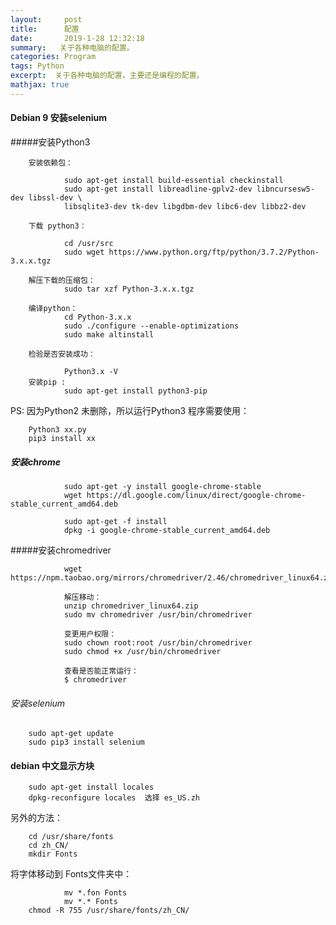 ```yaml
---
layout:     post
title:      配置
date:       2019-1-28 12:32:18
summary:   关于各种电脑的配置。
categories: Program
tags: Python
excerpt:  关于各种电脑的配置，主要还是编程的配置。
mathjax: true
---
```


#### Debian 9 安装selenium 

#####安装Python3

        安装依赖包：

                sudo apt-get install build-essential checkinstall
                sudo apt-get install libreadline-gplv2-dev libncursesw5-dev libssl-dev \
                libsqlite3-dev tk-dev libgdbm-dev libc6-dev libbz2-dev

        下载 python3：

                cd /usr/src
                sudo wget https://www.python.org/ftp/python/3.7.2/Python-3.x.x.tgz
        
        解压下载的压缩包：
                sudo tar xzf Python-3.x.x.tgz
        
        编译python：
                cd Python-3.x.x
                sudo ./configure --enable-optimizations
                sudo make altinstall
                
        检验是否安装成功：
        
                Python3.x -V
        安装pip :
                sudo apt-get install python3-pip

PS: 因为Python2 未删除，所以运行Python3 程序需要使用：

        Python3 xx.py
        pip3 install xx 


##### 安装chrome 
                sudo apt-get -y install google-chrome-stable
                wget https://dl.google.com/linux/direct/google-chrome-stable_current_amd64.deb

                sudo apt-get -f install
                dpkg -i google-chrome-stable_current_amd64.deb

#####安装chromedriver

                wget https://npm.taobao.org/mirrors/chromedriver/2.46/chromedriver_linux64.zip
                
                解压移动：
                unzip chromedriver_linux64.zip
                sudo mv chromedriver /usr/bin/chromedriver
                
                变更用户权限：
                sudo chown root:root /usr/bin/chromedriver
                sudo chmod +x /usr/bin/chromedriver
                
                查看是否能正常运行：
                $ chromedriver

###### 安装selenium 

        sudo apt-get update
        sudo pip3 install selenium 


####  debian 中文显示方块

        sudo apt-get install locales
        dpkg-reconfigure locales  选择 es_US.zh

 另外的方法：

        cd /usr/share/fonts
        cd zh_CN/
        mkdir Fonts

将字体移动到 Fonts文件夹中：

                mv *.fon Fonts
                mv *.* Fonts
        chmod -R 755 /usr/share/fonts/zh_CN/

